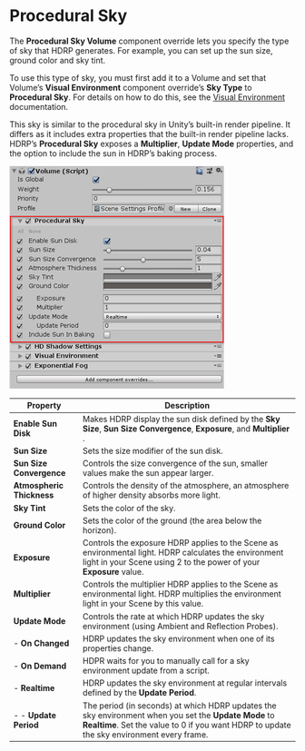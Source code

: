 # Procedural Sky

The **Procedural Sky Volume** component override lets you specify the type of sky that HDRP generates. For example, you can set up the sun size, ground color and sky tint.  

To use this type of sky, you must first add it to a Volume and set that Volume’s **Visual Environment** component override’s **Sky Type** to **Procedural Sky**. For details on how to do this, see the [Visual Environment](Visual-Environment.html) documentation.

This sky is similar to the procedural sky in Unity’s built-in render pipeline. It differs as it includes extra properties that the built-in render pipeline lacks. HDRP’s **Procedural Sky** exposes a **Multiplier**, **Update Mode** properties, and the option to include the sun in HDRP’s baking process.

![](Images/SceneSettingsProceduralSky1.png)

| Property                  | Description                                                  |
| ------------------------- | ------------------------------------------------------------ |
| **Enable Sun Disk**       | Makes HDRP display the sun disk defined by the **Sky Size**, **Sun Size Convergence**, **Exposure**, and **Multiplier** . |
| **Sun Size**              | Sets the size modifier of the sun disk.                      |
| **Sun Size Convergence**  | Controls the size convergence of the sun, smaller values make the sun appear larger. |
| **Atmospheric Thickness** | Controls the density of the atmosphere, an atmosphere of higher density absorbs more light. |
| **Sky Tint**              | Sets the color of the sky.                                   |
| **Ground Color**          | Sets the color of the ground (the area below the horizon).   |
| **Exposure**              | Controls the exposure HDRP applies to the Scene as environmental light. HDRP calculates the environment light in your Scene using 2 to the power of your **Exposure** value. |
| **Multiplier**            | Controls the multiplier HDRP applies to the Scene as environmental light. HDRP multiplies the environment light in your Scene by this value. |
| **Update Mode**           | Controls the rate at which HDRP updates the sky environment (using Ambient and Reflection Probes). |
| - **On Changed**          | HDRP updates the sky environment when one of its properties change. |
| - **On Demand**           | HDPR waits for you to manually call for a sky environment update from a script. |
| - **Realtime**            | HDRP updates the sky environment at regular intervals defined by the **Update Period**. |
| - - **Update Period**     | The period (in seconds) at which HDRP updates the sky environment when you set the **Update Mode** to **Realtime**. Set the value to 0 if you want HDRP to update the sky environment every frame. |